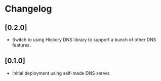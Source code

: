 # Changelog

## [0.2.0]

- Switch to using Hickory DNS library to support a bunch of other DNS features.

## [0.1.0]

- Initial deployment using self-made DNS server.